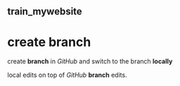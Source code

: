 ## train_mywebsite

# create branch

create __branch__ in _GitHub_ and switch to the branch __locally__

local edits on top of _GitHub_ __branch__ edits.